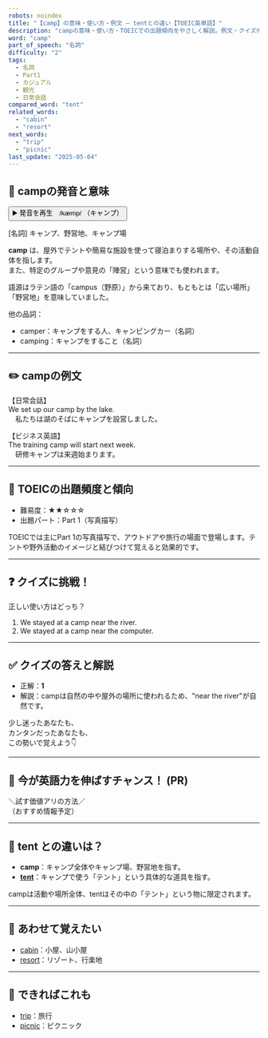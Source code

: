 ```yaml
---
robots: noindex
title: "【camp】の意味・使い方・例文 ― tentとの違い【TOEIC英単語】"
description: "campの意味・使い方・TOEICでの出題傾向をやさしく解説。例文・クイズ付きでtentとの違いもわかりやすく学べます。"
word: "camp"
part_of_speech: "名詞"
difficulty: "2"
tags:
  - 名詞
  - Part1
  - カジュアル
  - 観光
  - 日常会話
compared_word: "tent"
related_words:
  - "cabin"
  - "resort"
next_words:
  - "trip"
  - "picnic"
last_update: "2025-05-04"
---
```


## 🔰 campの発音と意味

<button class="play-audio" onclick="playTTS('camp')">
  <span class="play-audio-main">
    ▶️ 発音を再生　/kæmp/
  </span>
  <span class="play-audio-sub">
    （キャンプ）
  </span>
</button>

[名詞] キャンプ、野営地、キャンプ場

**camp** は、屋外でテントや簡易な施設を使って寝泊まりする場所や、その活動自体を指します。  
また、特定のグループや意見の「陣営」という意味でも使われます。

語源はラテン語の「campus（野原）」から来ており、もともとは「広い場所」「野営地」を意味していました。

他の品詞：  
- camper：キャンプをする人、キャンピングカー（名詞）
- camping：キャンプをすること（名詞）

---

## ✏️ campの例文

【日常会話】  
We set up our camp by the lake.  
　私たちは湖のそばにキャンプを設営しました。

【ビジネス英語】  
The training camp will start next week.  
　研修キャンプは来週始まります。

---

## 🎯 TOEICの出題頻度と傾向

- 難易度：★★☆☆☆
- 出題パート：Part 1（写真描写）

TOEICでは主にPart 1の写真描写で、アウトドアや旅行の場面で登場します。テントや野外活動のイメージと結びつけて覚えると効果的です。

---

## ❓ クイズに挑戦！

正しい使い方はどっち？

1. We stayed at a camp near the river.  
2. We stayed at a camp near the computer.

---

## ✅ クイズの答えと解説

- 正解：**1**
- 解説：campは自然の中や屋外の場所に使われるため、"near the river"が自然です。

少し迷ったあなたも、  
カンタンだったあなたも、  
この勢いで覚えよう👇️

---

## 🚀 今が英語力を伸ばすチャンス！ (PR)

<div class="info-center">
＼試す価値アリの方法／<br>  
（おすすめ情報予定）
</div>

---

## 🤔  tent との違いは？

- **camp**：キャンプ全体やキャンプ場、野営地を指す。
- **[tent](/word/tent)**：キャンプで使う「テント」という具体的な道具を指す。

campは活動や場所全体、tentはその中の「テント」という物に限定されます。

---

## 🧩 あわせて覚えたい

- [cabin](/word/cabin)：小屋、山小屋
- [resort](/word/resort)：リゾート、行楽地

---

## 📖 できればこれも

- [trip](/word/trip)：旅行
- [picnic](/word/picnic)：ピクニック

<!-- cvid: aid02_bid19 -->
